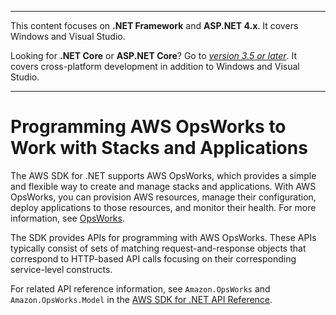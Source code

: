 --------

This content focuses on **\.NET Framework** and **ASP\.NET 4\.x**\. It covers Windows and Visual Studio\.

Looking for **\.NET Core** or **ASP\.NET Core**? Go to *[version 3\.5 or later](https://docs.aws.amazon.com/sdk-for-net/latest/developer-guide/welcome.html)*\. It covers cross\-platform development in addition to Windows and Visual Studio\.

--------

# Programming AWS OpsWorks to Work with Stacks and Applications<a name="opsworks-apis-intro"></a>

The AWS SDK for \.NET supports AWS OpsWorks, which provides a simple and flexible way to create and manage stacks and applications\. With AWS OpsWorks, you can provision AWS resources, manage their configuration, deploy applications to those resources, and monitor their health\. For more information, see [OpsWorks](https://aws.amazon.com/opsworks/)\.

The SDK provides APIs for programming with AWS OpsWorks\. These APIs typically consist of sets of matching request\-and\-response objects that correspond to HTTP\-based API calls focusing on their corresponding service\-level constructs\.

For related API reference information, see `Amazon.OpsWorks` and `Amazon.OpsWorks.Model` in the [AWS SDK for \.NET API Reference](https://docs.aws.amazon.com/sdkfornet/v3/apidocs/)\.